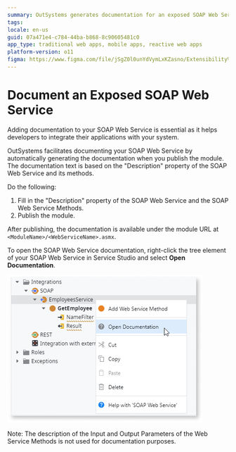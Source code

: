 ```yaml
---
summary: OutSystems generates documentation for an exposed SOAP Web Service when you publish its application module.
tags: 
locale: en-us
guid: 07a471e4-c784-44ba-b868-8c90605481c0
app_type: traditional web apps, mobile apps, reactive web apps
platform-version: o11
figma: https://www.figma.com/file/jSgZ0l0unYdVymLxKZasno/Extensibility%20and%20Integration?node-id=418:36
---
```


# Document an Exposed SOAP Web Service

Adding documentation to your SOAP Web Service is essential as it helps developers to integrate their applications with your system.

OutSystems facilitates documenting your SOAP Web Service by automatically generating the documentation when you publish the module. The documentation text is based on the "Description" property of the SOAP Web Service and its methods.

Do the following:

1. Fill in the "Description" property of the SOAP Web Service and the SOAP Web Service Methods.
2. Publish the module. 

After publishing, the documentation is available under the module URL at `<ModuleName>/<WebServiceName>.asmx`.

To open the SOAP Web Service documentation, right-click the tree element of your SOAP Web Service in Service Studio and select **Open Documentation**.

![Right-clicking the SOAP Web Service in Service Studio to select 'Open Documentation'](images/soap-open-documentation-ss.png "Open SOAP Web Service Documentation")

Note: The description of the Input and Output Parameters of the Web Service Methods is not used for documentation purposes.

